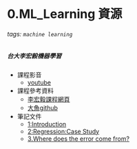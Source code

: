 # 0.ML_Learning 資源
###### tags: `machine learning`
##### 台大李宏毅機器學習

* 課程影音
  * [youtube](https://www.youtube.com/playlist?list=PLJV_el3uVTsPy9oCRY30oBPNLCo89yu49)
* 課程參考資料
  * [李宏毅課程網頁](https://speech.ee.ntu.edu.tw/~tlkagk/courses_ML19.html)
  * [大魚github](https://github.com/dafish-ai/NTU-Machine-learning)
* 筆記文件
  * [1:Introduction](https://hackmd.io/@HaoYu-Lin/Introduction)
  * [2:Regression:Case Study](https://hackmd.io/@HaoYu-Lin/gradientdescent)
  * [3.Where does the error come from?](https://hackmd.io/@HaoYu-Lin/bias)



